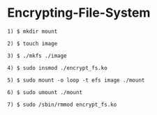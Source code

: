 # Encrypting-File-System
```
1) $ mkdir mount
```
```
2) $ touch image
```
```
3) $ ./mkfs ./image 
```
```
4) $ sudo insmod ./encrypt_fs.ko 
```
```
5) $ sudo mount -o loop -t efs image ./mount
```
```
6) $ sudo umount ./mount
```
```
7) $ sudo /sbin/rmmod encrypt_fs.ko
```
